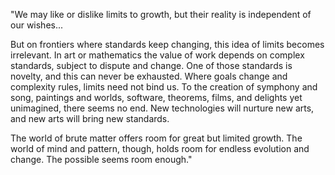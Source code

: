 "We may like or dislike limits to growth, but their reality is independent of our wishes...

But on frontiers where standards keep changing, this idea of limits becomes irrelevant. In art or mathematics the value of work depends on complex standards, subject to dispute and change. One of those standards is novelty, and this can never be exhausted. Where goals change and complexity rules, limits need not bind us. To the creation of symphony and song, paintings and worlds, software, theorems, films, and delights yet unimagined, there seems no end. New technologies will nurture new arts, and new arts will bring new standards.

The world of brute matter offers room for great but limited growth. The world of mind and pattern, though, holds room for endless evolution and change. The possible seems room enough."
